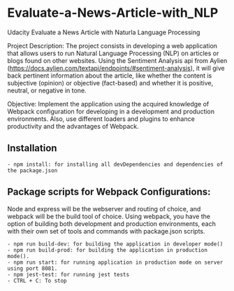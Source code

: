 # Evaluate-a-News-Article-with_NLP

Udacity Evaluate a News Article with Naturla Language Processing

Project Description: The project consists in developing a web application that allows users to run Natural Language Processing (NLP) on articles or blogs found on other websites. Using the Sentiment Analysis api from Aylien (https://docs.aylien.com/textapi/endpoints/#sentiment-analysis), it will give back pertinent information about the article, like whether the content is subjective (opinion) or objective (fact-based) and whether it is positive, neutral, or negative in tone.


Objective: Implement the application using the acquired knowledge of Webpack configuration for developing in a development and production environments. Also, use different loaders and plugins to enhance productivity and the advantages of Webpack.

## Installation

    - npm install: for installing all devDependencies and dependencies of the package.json


## Package scripts for Webpack Configurations:

Node and express will be the webserver and routing of choice, and webpack will be the build tool of choice. Using webpack, you have the option of building both development and production environments, each with their own set of tools and commands with package.json scripts.

    - npm run build-dev: for building the application in developer mode()
    - npm run build-prod: for building the application in production mode().
    - npm run start: for running application in production mode on server using port 8081.
    - npm jest-test: for running jest tests
    - CTRL + C: To stop
  


